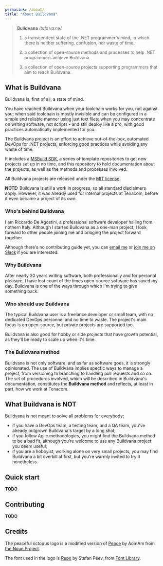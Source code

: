 ```yaml
---
permalink: /about/
title: "About Buildvana"
---
```


> **Buildvana** _/bɪldˈvɑːnə/_
>
> 1. a transcendent state of the .NET programmer's mind, in which there is neither suffering, confusion, nor waste of time.
>
> 2. a collection of open-source methods and processes to help .NET programmers achieve Buildvana.
>
> 3. a collection of open-source projects supporting programmers that aim to reach Buildvana.

## What is Buildvana

Buildvana is, first of all, a state of mind.

You have reached Buildvana when your toolchain works for you, not against you; when said toolchain is mostly invisible and can be configured in a simple and reliable manner using just text files; when you may concentrate on writing software, not scripts - and still deploy like a pro, with good practices automatically implemented for you.

The Buildvana project is an effort to achieve out-of-the-box, automated DevOps for .NET projects, enforcing good practices while avoiding any waste of time.

It includes a [MSBuild SDK](https://github.com/Buildvana/Buildvana.Sdk), a series of template repositories to get new projects set up in no time, and this repository to hold documentation about the projects, as well as the methods and processes involved.

All Buildvana projects are released under the [MIT license](LICENSE).

**NOTE:** Buildvana is still a work in progress, so all standard disclaimers apply. However, it was already used for internal projects at Tenacom, before it even became a project of its own.

### Who's behind Buildvana

I am Riccardo De Agostini, a professional software developer hailing from nothern Italy. Although I started Buildvana as a one-man project, I look forward to other people joining me and bringing the project forward together.

Although there's no contributing guide yet, you can [email me](mailto:team@buildvana.net) or [join me on Slack](https://join.slack.com/t/buildvana/shared_invite/zt-e667rvy8-hCtADFiuF8OuiYvthIiWVw) if you are interested.

### Why Buildvana

After nearly 30 years writing software, both professionally and for personal pleasure, I have lost count of the times open-source software has saved my day. Buildvana is one of the ways through which I'm trying to give something back.

### Who should use Buildvana

The typical Buildvana user is a freelance developer or small team, with no dedicated DevOps personnel and no time to waste. The project's main focus is on open-source, but private projects are supported too.

Buildvana is also good for hobby or side projects that have growth potential, as they'll be ready to scale up when it's time.

### The Buildvana method

Buildvana is not only software, and as far as software goes, it is strongly opinionated. The use of Buildvana implies specfic ways to manage a project, from versioning to branching to handling pull requests and so on. The set of procedures involved, which will be described in Buildvana's documentation, constitutes the **Buildvana method** and reflects, at least in part, how we work at Tenacom.

## What Buildvana is NOT

Buildvana is not meant to solve all problems for everybody:

- if you have a DevOps team, a testing team, and a QA team, you've already outgrown Buildvana's target by a long shot;
- if you follow Agile methodologies, you might find the Buildvana method to be a bad fit, although you're welcome to use any Buildvana project you deem useful;
- if you are a hobbyist, working alone on very small projects, you may find Buildvana a bit overkill at first, but you're warmly invited to try it nonetheless.

## Quick start

**TODO**

## Contributing

**TODO**

## Credits

The peaceful octopus logo is a modified version of [Peace](https://thenounproject.com/icon/1951204) by AomAm from [the Noun Project](https://thenounproject.com/).

The font used in the logo is [Repo](https://fontlibrary.org/en/font/repo) by Stefan Peev, from [Font Library](https://fontlibrary.org).
